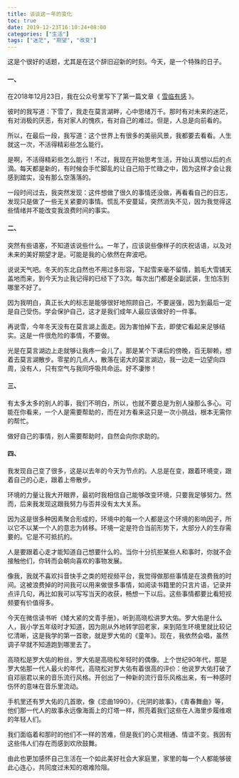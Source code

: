 ```yaml
---
title: 谈谈这一年的变化
toc: true
date: 2019-12-23T16:10:24+08:00
categories: ["生活"]
tags: ["迷茫", "期望", "改变"]
---
```

这是个很好的话题，尤其是在这个辞旧迎新的时刻。今天，是一个特殊的日子。

<!--more-->

#### 一、

在2018年12月23日，我在公众号里写下了第一篇文章《 [雪临有感](https://mp.weixin.qq.com/s?__biz=Mzg2MDA2MzkyNg==&mid=2247483673&idx=1&sn=b0ca37559b9c45c52e949b70ce581352&chksm=ce2d50c0f95ad9d632bb2d0e8a81ebac8bcd91d6f153e1a07e5ad238fd4fe6ed852d9574fc81&token=430518830&lang=zh_CN#rd) 》。

彼时的我写道：下雪了，我走在莫言湖畔，心中思绪万千。那时有对未来的迷茫，有对消极的厌恶，有对家人的愧疚，有对自己的难过。但是，人总是向前看的。

所以，在最后一段，我写道：这个世界上有很多的美丽风景，我都要去看看。人生就这一次，不活得精彩些怎么能行。

是啊，不活得精彩些怎么能行！不过，我现在开始思考生活，开始认真想以后的点滴。每天都是新的，有时候会手忙脚乱的让自己陷于忙碌之中，因为这样才会让我感到踏实，没有那么空落落的。

一段时间过去，我突然发现：这件想做了很久的事情还没做，再看看自己的日志，发现只是做了一些无关紧要的事情。慌乱不安蔓延，突然消失不见，因为我觉得这些情绪并不能改变我浪费时间的事实。

#### 二、

突然有些语塞，不知道该说些什么。一年了，应该说些像样子的庆祝话语，以及对未来的美好期望才是。可能是我的心依然在奔波吧。

说说天气吧。冬天的东北自然也不用过多形容，下起雪来毫不留情，鹅毛大雪铺天盖地而来，到今天为止我记得的已经下了3次。每次出门都是全副武装，生怕冻到哪里不好了。

因为我明白，真正长大的标志是能够很好地照顾自己，不要逞强，因为到最后一定是自己受伤。学会保护自己，这才是我们成年人最应该做好的一件事。

再说雪，今年冬天没有在莫言湖上面走。因为害怕掉下去，即使它看起来足够结实。这是一件很危险的事情，不要做。

光是在莫言湖边上走就够让我疼一会儿了。那是某个下课后的傍晚，百无聊赖，想着去莫言湖散步。零星的几点人，散落在诺大的莫言湖边，我一边走一边望向四周，没有人，只有空气与我同呼吸共命运。好不凄惨！

#### 三、

有太多太多的别人的事，我们不明白，所以，也就不要总是为别人操那么多心。可能在你看来，一个人是需要帮助的，而在对方看来这只是一次小挑战，根本无需你的帮忙。

做好自己的事情，别人需要帮助时，自然会向你求助的。

#### 四、

我发现自己变了很多，这是以去年的今天为节点的。人总是在变，跟着环境变，跟着自己的心走，跟着上帝散步。

环境的力量让我大开眼界，最初时我相信自己能够改变环境，只要我足够努力。然而，后来我发现这跟我努力与否并没有太大关系。

因为这是很多种因素聚合形成的，环境中的每一个人都是这个环境的影响因子，所以它不以某一个人的意志为转移。环境一定是符合当前形势下，大部分人的生存需要的。它是不可抵抗的。

人是要跟着心走才能知道自己想要什么的。当你十分抗拒某些人和事时，你就不会接触他们，你转而会朝向喜欢的事物发展。

像我，我就不喜欢抖音快手之类的短视频平台，我觉得做那些事情是在浪费我的时间。这被浪费掉的时间我可以用来做很多事情，如阅读书籍里的只言片语，记录并点评几句，再比如我可以写写当天的收获，畅想一下以后。这些事情都要比看短视频要有价值得多。

今天在微信读书听《矮大紧的文青手册》，听到高晓松讲罗大佑。罗大佑是什么人，我小学五年级时才知道，因为刚从外地转学回老家，来到陌生环境里就比较记忆清晰，这是我学的第一首歌，就是罗大佑的《童年》。现在，我依然会唱，虽然调子早就不知道跑到哪里去了。

高晓松是罗大佑的粉丝，罗大佑是高晓松年轻时的偶像。上个世纪90年代，那是罗大佑那一代人最火的年代，高晓松对罗大佑有着很高的评价：他说罗大佑打破了自邓丽君以来的音乐流行风格。开创出了一种新的流行音乐风格出来，有一种感时伤怀的意味在音乐里流动。

手机里还有罗大佑的几首歌，像《恋曲1990》，《光阴的故事》，《青春舞曲》等，他们那一代人的故事永远像海面上的灯塔一样，照亮着我们这些在人海里步履维艰的年轻人们。

我们面临着和那时的他们不一样的苦难，但是我们的心灵相通、情谊不变。我因有这些伟人们存在而感到欢欣鼓舞。

由此也更加感怀自己生活在一个如此美好社会大家庭里，家里的每一个人都能够彼此心连心，共同度过未知的艰难险阻。